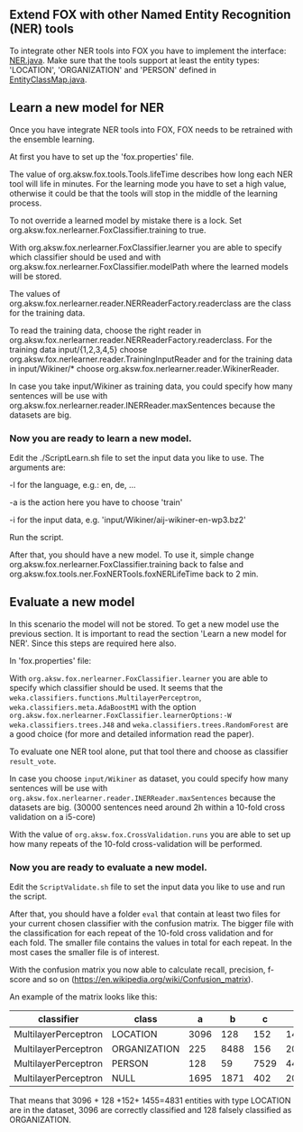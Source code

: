 [1]: ../src/main/java/org/aksw/fox/tools/ner/INER.java
[2]: ../src/main/java/org/aksw/fox/data/EntityClassMap.java


## Extend FOX with other Named Entity Recognition (NER) tools

To integrate other NER tools into FOX you have to implement the interface: [NER.java][1]. Make sure that the tools support at least the entity types: 'LOCATION', 'ORGANIZATION' and 'PERSON' defined in [EntityClassMap.java][2].

## Learn a new model for NER

Once you have integrate NER tools into FOX, FOX needs to be  retrained with the
ensemble learning.

At first you have to set up the 'fox.properties' file.

The value of org.aksw.fox.tools.Tools.lifeTime describes how long each NER tool will life in minutes. For the learning mode you have to set a high value, otherwise it could be that the tools will stop in the middle of the learning process.

To not override a learned model by mistake there is a lock. Set org.aksw.fox.nerlearner.FoxClassifier.training to true.

With org.aksw.fox.nerlearner.FoxClassifier.learner you are able to specify which classifier should be used and with org.aksw.fox.nerlearner.FoxClassifier.modelPath where the learned models will be stored.

The values of org.aksw.fox.nerlearner.reader.NERReaderFactory.readerclass are the class for the training data.

To read the training data, choose the right reader in org.aksw.fox.nerlearner.reader.NERReaderFactory.readerclass. For the training data input/{1,2,3,4,5} choose org.aksw.fox.nerlearner.reader.TrainingInputReader and for the training data in input/Wikiner/* choose org.aksw.fox.nerlearner.reader.WikinerReader.

In case you take input/Wikiner as training data, you could specify how many sentences will be use with org.aksw.fox.nerlearner.reader.INERReader.maxSentences because the datasets are big.

### Now you are ready to learn a new model.
Edit the ./ScriptLearn.sh file to set the input data you like to use.
The arguments are:

-l for the language, e.g.: en, de, ...

-a is the action here you have to choose 'train'

-i for the input data, e.g. 'input/Wikiner/aij-wikiner-en-wp3.bz2'

Run the script.

After that, you should have a new model. To use it, simple change org.aksw.fox.nerlearner.FoxClassifier.training back to false and org.aksw.fox.tools.ner.FoxNERTools.foxNERLifeTime back to 2 min.

## Evaluate a new model

In this scenario the model will not be stored. To get a new model use the previous section. It is important to read the section 'Learn a new model for NER'. Since this steps are required here also.

In 'fox.properties' file:

With `org.aksw.fox.nerlearner.FoxClassifier.learner` you are able to specify which classifier should be used. It seems that the `weka.classifiers.functions.MultilayerPerceptron`, `weka.classifiers.meta.AdaBoostM1` with the option `org.aksw.fox.nerlearner.FoxClassifier.learnerOptions:-W weka.classifiers.trees.J48` and `weka.classifiers.trees.RandomForest` are a good choice (for more and detailed information read the paper).

To evaluate one NER tool alone, put that tool there and choose as classifier `result_vote`.

In case you choose `input/Wikiner` as dataset, you could specify how many sentences will be use with `org.aksw.fox.nerlearner.reader.INERReader.maxSentences` because the datasets are big.
(30000 sentences need around 2h within a 10-fold cross validation on a i5-core)

With the value of `org.aksw.fox.CrossValidation.runs` you are able to set up how many repeats of the 10-fold cross-validation will be performed.

### Now you are ready to evaluate a new model.

Edit the `ScriptValidate.sh` file to set the input data you like to use and run the script.

After that, you should have a folder `eval` that contain at least two files for your current chosen classifier with the confusion matrix.
The bigger file with the classification for each repeat of the 10-fold cross validation and for each fold.
The smaller file contains the values in total for each repeat. In the most cases the smaller file is of interest.

With the confusion matrix you now able to calculate recall, precision, f-score and so on (https://en.wikipedia.org/wiki/Confusion_matrix).

An example of the matrix looks like this:

|   classifier	|   class	|   a	|   b	|  c 	|  d 	|
|---	|---	|---	|---	|---	|---	|
|   MultilayerPerceptron	|LOCATION|   	   3096	|  128 	|152| 1455|
|   MultilayerPerceptron	|  ORGANIZATION 	|  225 	|  8488 	|  156 	| 2096  	|
|   MultilayerPerceptron	|   PERSON	|  128 	|   59	|  7529 	|   442	|
|   MultilayerPerceptron	|NULL|1695|  1871 	|402|  205285 	|

That means that 3096 +    128    +152+   1455=4831 entities with type LOCATION are in the dataset, 3096 are correctly classified and 128 falsely classified as ORGANIZATION.

<!--
To calculate the measures (recall, precision, f-score) there is a script `measures.sh`. Change the script to your needs (i.e.: input and output file). Run the script and it will write a file with the measures. To run the script, the 'fox.properties' files has to be the same as in the experiment.-->
